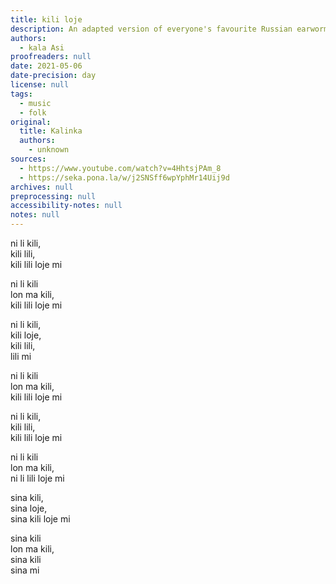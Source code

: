 ```yaml
---
title: kili loje
description: An adapted version of everyone's favourite Russian earworm, Kalinka.
authors:
  - kala Asi
proofreaders: null
date: 2021-05-06
date-precision: day
license: null
tags:
  - music
  - folk
original:
  title: Kalinka
  authors:
    - unknown
sources:
  - https://www.youtube.com/watch?v=4HhtsjPAm_8
  - https://seka.pona.la/w/j2SNSff6wpYphMr14Uij9d
archives: null
preprocessing: null
accessibility-notes: null
notes: null
---
```


ni li kili,  
kili lili,  
kili lili loje mi

ni li kili  
lon ma kili,  
kili lili loje mi

ni li kili,  
kili loje,  
kili lili,  
lili mi

ni li kili  
lon ma kili,  
kili lili loje mi

ni li kili,  
kili lili,  
kili lili loje mi

ni li kili  
lon ma kili,  
ni li lili loje mi

sina kili,  
sina loje,  
sina kili loje mi

sina kili  
lon ma kili,  
sina kili  
sina mi
